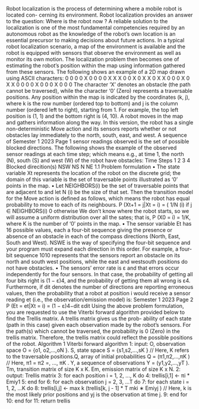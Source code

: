 Robot localization is the process of determining where a mobile robot is located con-
cerning its environment. Robot localization provides an answer to the question: Where
is the robot now ? A reliable solution to the localization is one of the most fundamental
competencies required by an autonomous robot as the knowledge of the robot’s own
location is an essential precursor to making decisions about future actions.
In a typical robot localization scenario, a map of the environment is available and the
robot is equipped with sensors that observe the environment as well as monitor its own
motion. The localization problem then becomes one of estimating the robot’s position
within the map using information gathered from these sensors. The following shows an
example of a 2D map drawn using ASCII characters:
0 0 0 0 X 0 0 0 0 X
X X 0 0 X 0 X X 0 X
X 0 0 0 X 0 X X 0 0
0 0 X 0 0 0 X 0 0 0
The character ‘X’ denotes an obstacle (the path cannot be traversed), while the
character ‘0’ (Zero) represents a traversable positions. Any position within the map is
indicated by the coordinates (k, j), where k is the row number (ordered top to bottom)
and j is the column number (ordered left to right), starting from 1. For example, the
top left position is (1, 1) and the bottom right is (4, 10).
A robot moves in the map and gathers information along the way. In this version,
the robot has a single non-deterministic Move action and its sensors reports whether
or not obstacles lay immediately to the north, south, east, and west. A sequence of
Semester 1 2023 Page 1
sensor readings observed is the set of possible blocked directions. The following shows
the example of the observed sensor readings at each time step; which means e.g., at time
1, the north (N), south (S) and west (W) of the robot have obstacles:
Time Steps 1 2 3 4
Blocked direcition(s) NSW NS N NE
1.1 Problem formulation
• The state variable Xt represents the location of the robot on the discrete grid; the
domain of this variable is the set of traversable points illustrated as ‘0’ points in
the map.
• Let NEIGHBORS(i) be the set of traversable points that are adjacent to and let
N (i) be the size of that set. Then the transition model for the Move action is
defined as follows, which means the robot has equal probability to move to each
of its neighbours.
P (Xt+1 = j|Xt = i) =
(
1/N (i) if j ∈ NEIGHBORS(i)
0 otherwise
We don’t know where the robot starts, so we will assume a uniform distribution
over all the sates; that is, P (X0 = i) = 1/K, where K is the number of ‘0’ points
in the map.
• The sensor variable Et has 16 possible values, each a four-bit sequence giving the
presence or absence of an obstacle in each of the compass directions (North, East,
South and West). NSWE is the way of specifying the four-bit sequence and your
program must expand each direction in this order. For example, a four-bit
sequence 1010 represents that the sensors report an obstacle on its north and south
west positions, while the east and westsouth positions do not have obstacles.
• The sensors’ error rate is ε and that errors occur independently for the four sensors.
In that case, the probability of getting all four bits right is (1 − ε)4, and the
probability of getting them all wrong is ε4. Furthermore, if dit denotes the number
of directions are reporting erroneous values, then the probability that a robot at
position i would receive a sensor reading et (i.e., the observation/emission model)
is:
Semester 1 2023 Page 2
P (Et = et|Xt = i) = (1 − ε)4−dit εdit
Using the above problem formulation, you are requested to use the Viterbi forward
algorithm provided below to find the Trellis matrix. A trellis matrix gives us the prob-
ability of each state (path in this case) given each observation made by the robot’s
sensors. For the path(s) which cannot be traversed, the probability is 0 (Zero) in the
trellis matrix. Therefore, the trellis matrix could reflect the possible positions of the
robot.
Algorithm 1 Viterbi forward algorithm
1: input: O, observation space O = {o1, o2,...,oN }.
S, state space S = {s1,s2,...,sK } // Here, K refers to the traversable positions.Q, array of initial probabilities Q = (π1,π2,...,πK ) // Here, π1 = π2 =, ..., πK .
Y, a sequence of observations Y = (y1,y2,...,yT ).
Tm, transition matrix of size K x K.
Em, emission matrix of size K x N.
2: output: Trellis matrix
3: for each position i = 1, 2, ..., K do
4: trellis[i,1] ← πi * Emiy1
5: end for
6: for each observation j = 2, 3, ...T do
7: for each state i = 1, 2, ...K do
8: trellis[i,j] ← max
k (trellis[k, j - 1] * T mki ∗ Emiyj ) // Here, k is the most likely
prior positions and yj is the observation at time j.
9: end for
10: end for
11: return trellis
